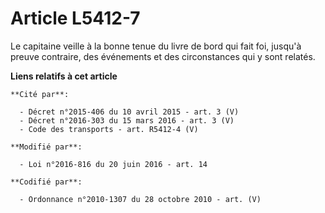 # Article L5412-7

Le capitaine            veille à la bonne tenue du livre de bord qui fait foi, jusqu'à preuve contraire, des événements et
des circonstances qui y sont relatés.

**Liens relatifs à cet article**

	**Cité par**:

	  - Décret n°2015-406 du 10 avril 2015 - art. 3 (V)
	  - Décret n°2016-303 du 15 mars 2016 - art. 3 (V)
	  - Code des transports - art. R5412-4 (V)

	**Modifié par**:

	  - Loi n°2016-816 du 20 juin 2016 - art. 14

	**Codifié par**:

	  - Ordonnance n°2010-1307 du 28 octobre 2010 - art. (V)
